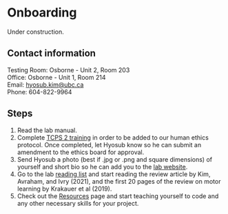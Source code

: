 # Onboarding

Under construction.

## Contact information
Testing Room: Osborne - Unit 2, Room 203  
Office: Osborne - Unit 1, Room 214  
Email: hyosub.kim@ubc.ca  
Phone: 604-822-9964  

## Steps
1) Read the lab manual.
2) Complete [TCPS 2 training](http://tcps2core.ca/welcome) in order to be added to our human ethics protocol. Once completed, let Hyosub know so he can submit an amendment to the ethics board for approval. 
3) Send Hyosub a photo (best if .jpg or .png and square dimensions) of yourself and short bio so he can add you to the [lab website](https://ccmlab.org/). 
4) Go to the lab [reading list](reading-list) and start reading the review article by Kim, Avraham, and Ivry (2021), and the first 20 pages of the review on motor learning by Krakauer et al (2019).  
5) Check out the [Resources](resources) page and start teaching yourself to code and any other necessary skills for your project. 


 
